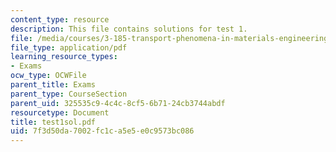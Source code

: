```yaml
---
content_type: resource
description: This file contains solutions for test 1.
file: /media/courses/3-185-transport-phenomena-in-materials-engineering-fall-2003/7f3d50da7002fc1ca5e5e0c9573bc086_test1sol.pdf
file_type: application/pdf
learning_resource_types:
- Exams
ocw_type: OCWFile
parent_title: Exams
parent_type: CourseSection
parent_uid: 325535c9-4c4c-8cf5-6b71-24cb3744abdf
resourcetype: Document
title: test1sol.pdf
uid: 7f3d50da-7002-fc1c-a5e5-e0c9573bc086
---
```

